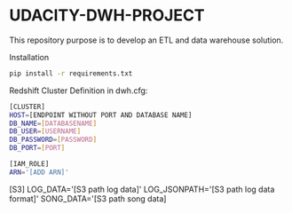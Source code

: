# UDACITY-DWH-PROJECT   

This repository purpose is to develop an ETL and data warehouse solution.


Installation

```bash
pip install -r requirements.txt
```

Redshift Cluster Definition in dwh.cfg:
```bash
[CLUSTER]
HOST=[ENDPOINT WITHOUT PORT AND DATABASE NAME]
DB_NAME=[DATABASENAME]
DB_USER=[USERNAME]
DB_PASSWORD=[PASSWORD]
DB_PORT=[PORT]

[IAM_ROLE]
ARN='[ADD ARN]'
```
[S3]
LOG_DATA='[S3 path log data]'
LOG_JSONPATH='[S3 path log data format]'
SONG_DATA='[S3 path song data]